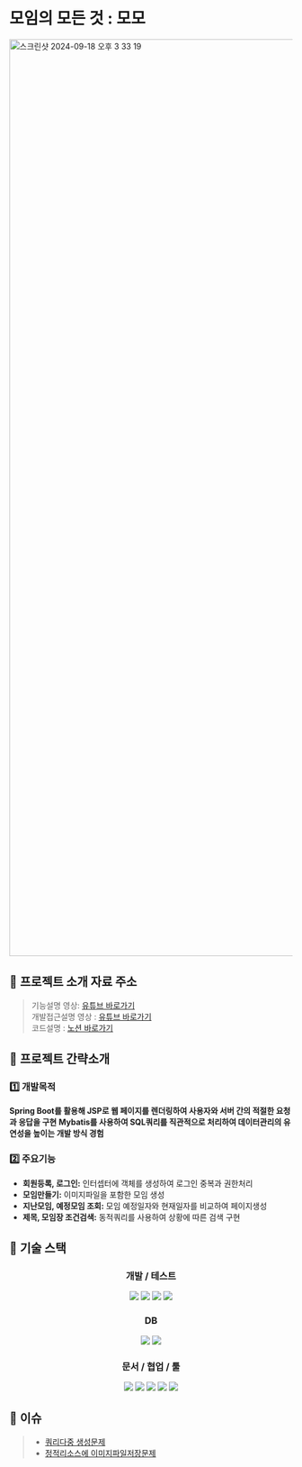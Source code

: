 # 모임의 모든 것 : 모모
<img width="1628" alt="스크린샷 2024-09-18 오후 3 33 19" src="https://github.com/user-attachments/assets/de479fc6-51bf-4778-a3af-7257ec73e880">
<br/>

## 📝 프로젝트 소개 자료 주소
> 기능설명 영상: [유튜브 바로가기](https://www.youtube.com/watch?v=4XYwyjGraDk)<br>
> 개발접근설명 영상 : [유튜브 바로가기](https://www.youtube.com/watch?v=ty7ILcI-h0E)<br>
> 코드설명 : [노션 바로가기](https://buttered-uranium-6ec.notion.site/Spring-MVC-Mybatis-8a6bd4ad1f884a6488bc867df5661e98?pvs=4)<br>

## 📱 프로젝트 간략소개

### 1️⃣ 개발목적
**Spring Boot를 활용해 JSP로 웹 페이지를 렌더링하여 사용자와 서버 간의 적절한 요청과 응답을 구현**
**Mybatis를 사용하여 SQL쿼리를 직관적으로 처리하여 데이터관리의 유연성을 높이는 개발 방식 경험**

### 2️⃣ 주요기능

- **회원등록, 로그인:** 인터셉터에 객체를 생성하여 로그인 중복과 권한처리  
- **모임만들기:** 이미지파일을 포함한 모임 생성
- **지난모임, 예정모임 조회:** 모임 예정일자와 현재일자를 비교하여 페이지생성
- **제목, 모임장 조건검색:** 동적쿼리를 사용하여 상황에 따른 검색 구현
 
## 🔧 기술 스택
<h3 align="center"> 개발 / 테스트 </h3>

<p align="center">
<img src="https://img.shields.io/badge/Java 17-008FC7?style=flat-square&logo=Java&logoColor=white"/></img>
<img src="https://img.shields.io/badge/Gradle-02303A?style=flat-square&logo=Gradle&logoColor=white"/></img>
<img src="https://img.shields.io/badge/Spring-58CC02?style=flat-square&logo=Spring&logoColor=white"/></img>
<img src="https://img.shields.io/badge/Spring Boot 2.7.18-6DB33F?style=flat-square&logo=Spring Boot&logoColor=white"/></img>
</p>

<p align="center">

</p>

<h3 align="center"> DB </h3>

<p align="center">
<img src="https://img.shields.io/badge/MySQL 8.0-4479A1?style=flat-square&logo=MySQL&logoColor=white"/></img>
<img src="https://img.shields.io/badge/H2-008FC7?style=flat-square&logo=Java&logoColor=white"/></img>
</p>


<h3 align="center"> 문서 / 협업 / 툴</h3>

<p align="center">
<img src="https://img.shields.io/badge/Notion-000000?style=flat-square&logo=Notion&logoColor=white"/>
<img src="https://img.shields.io/badge/Git-F05032.svg?style=flat-square&logo=Git&logoColor=white"/>
<img src="https://img.shields.io/badge/GitHub-181717.svg?style=flat-square&logo=GitHub&logoColor=white"/>
<img src="https://img.shields.io/badge/Postman-FF6C37.svg?style=flat-square&logo=Postman&logoColor=white"/>
<img src="https://img.shields.io/badge/Gather-0043CE.svg?style=flat-square&logo=Gather&logoColor=white"/>

</p>

## 🎯 이슈
> - [쿼리다중 생성문제]()<br>
> - [정적리소스에 이미지파일저장문제]()<br>
